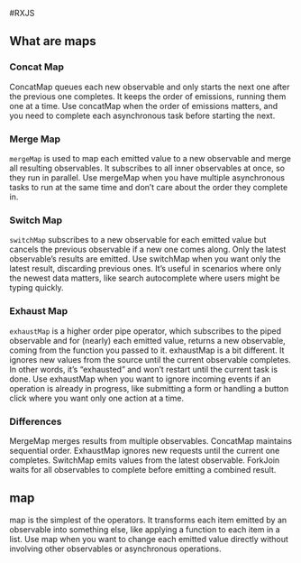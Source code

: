 #RXJS

## What are maps

### Concat Map

ConcatMap queues each new observable and only starts the next one after the previous one completes. It keeps the order of emissions, running them one at a time.
Use concatMap when the order of emissions matters, and you need to complete each asynchronous task before starting the next.

### Merge Map

`mergeMap` is used to map each emitted value to a new observable and merge all resulting observables. It subscribes to all inner observables at once, so they run in parallel.
Use mergeMap when you have multiple asynchronous tasks to run at the same time and don’t care about the order they complete in.

### Switch Map

`switchMap` subscribes to a new observable for each emitted value but cancels the previous observable if a new one comes along. Only the latest observable’s results are emitted.
Use switchMap when you want only the latest result, discarding previous ones. It’s useful in scenarios where only the newest data matters, like search autocomplete where users might be typing quickly.

### Exhaust Map

`exhaustMap` is a higher order pipe operator, which subscribes to the piped observable and for (nearly) each emitted value, returns a new observable, coming from the function you passed to it.
exhaustMap is a bit different. It ignores new values from the source until the current observable completes. In other words, it’s “exhausted” and won’t restart until the current task is done.
Use exhaustMap when you want to ignore incoming events if an operation is already in progress, like submitting a form or handling a button click where you want only one action at a time.

### Differences

MergeMap merges results from multiple observables.
ConcatMap maintains sequential order.
ExhaustMap ignores new requests until the current one completes.
SwitchMap emits values from the latest observable.
ForkJoin waits for all observables to complete before emitting a combined result.

## map

map is the simplest of the operators. It transforms each item emitted by an observable into something else, like applying a function to each item in a list.
Use map when you want to change each emitted value directly without involving other observables or asynchronous operations.
